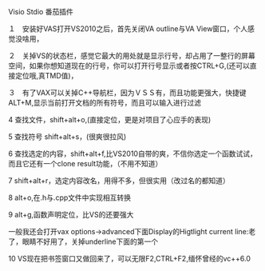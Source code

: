 Visio Stdio 番茄插件

１　安装好VAS打开VS2010之后，首先关闭VA outline与VA View窗口，个人感觉没啥用，

２　关掉VS的状态栏，感觉它最大的用处就是显示行号，却占用了一整行的屏幕空间，如果你想知道现在的行号，你可以打开行号显示或者按CTRL+G,(还可以直接定位哦,真TMD值)，

３　有了VAX可以关掉C++导航栏，因为ＶＳＳ有，而且功能更强大，快捷键ALT+M,显示当前打开文档的所有符号，而且可以输入进行过滤

4  查找文件，shift+alt+o,(直接定位，更是对项目了心应手的表现)

5  查找符号 shift+alt+s，(很爽很拉风)

6  查找选定的内容，shift+alt+f,比VS2010自带的爽，不信你选定一个函数试试，而且它还有一个clone result功能，（不用不知道）

7  shift+alt+r，选定内容改名，用得不多，但很实用（改过名的都知道）

8  alt+o,在.h与.cpp文件中实现相互转换

9  alt+g,函数声明定位，比VS的还要强大

一般我还会打开vax options->advanced下面Display的Higtlight current line:老了，眼睛不好用了，关掉underline下面的第一个

10 VS现在把书签窗口又做回来了，可以无限F2,CTRL+F2,缅怀曾经的vc++6.0

